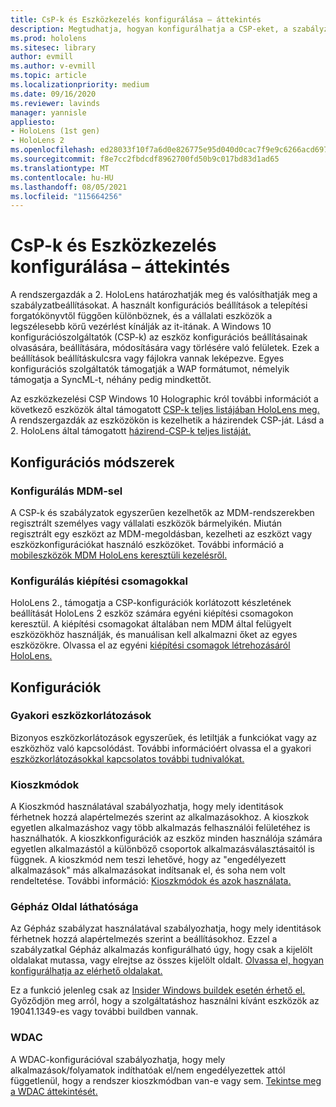```yaml
---
title: CsP-k és Eszközkezelés konfigurálása – áttekintés
description: Megtudhatja, hogyan konfigurálhatja a CSP-eket, a szabályzatokat és az eszközkezelést Eszközkezelés és kiépítési csomagokkal.
ms.prod: hololens
ms.sitesec: library
author: evmill
ms.author: v-evmill
ms.topic: article
ms.localizationpriority: medium
ms.date: 09/16/2020
ms.reviewer: lavinds
manager: yannisle
appliesto:
- HoloLens (1st gen)
- HoloLens 2
ms.openlocfilehash: ed28033f10f7a6d0e826775e95d040d0cac7f9e9c6266acd6975d3532f6d8067
ms.sourcegitcommit: f8e7cc2fbdcdf8962700fd50b9c017bd83d1ad65
ms.translationtype: MT
ms.contentlocale: hu-HU
ms.lasthandoff: 08/05/2021
ms.locfileid: "115664256"
---
```

# <a name="configure-csps-and-device-management-overview"></a>CsP-k és Eszközkezelés konfigurálása – áttekintés

A rendszergazdák a 2. HoloLens határozhatják meg és valósíthatják meg a szabályzatbeállításokat. A használt konfigurációs beállítások a telepítési forgatókönyvtől függően különböznek, és a vállalati eszközök a legszélesebb körű vezérlést kínálják az it-itának. A Windows 10 konfigurációszolgáltatók (CSP-k) az eszköz konfigurációs beállításainak olvasására, beállítására, módosítására vagy törlésére való felületek. Ezek a beállítások beállításkulcsra vagy fájlokra vannak leképezve. Egyes konfigurációs szolgáltatók támogatják a WAP formátumot, némelyik támogatja a SyncML-t, néhány pedig mindkettőt.

Az eszközkezelési CSP Windows 10 Holographic król további információt a következő eszközök által támogatott [CSP-k teljes listájában HoloLens meg.](/windows/client-management/mdm/configuration-service-provider-reference#hololens)
A rendszergazdák az eszközökön is kezelhetik a házirendek CSP-ját. Lásd a 2. HoloLens által támogatott [házirend-CSP-k teljes listáját.](/windows/client-management/mdm/policy-csps-supported-by-hololens2)

## <a name="configuration-methods"></a>Konfigurációs módszerek

### <a name="configure-with-mdm"></a>Konfigurálás MDM-sel

A CSP-k és szabályzatok egyszerűen kezelhetők az MDM-rendszerekben regisztrált személyes vagy vállalati eszközök bármelyikén. Miután regisztrált egy eszközt az MDM-megoldásban, kezelheti az eszközt vagy eszközkonfigurációkat használó eszközöket. További információ a [mobileszközök MDM HoloLens keresztüli kezelésről.](hololens-mdm-configure.md)

### <a name="configure-with-provisioning-packages"></a>Konfigurálás kiépítési csomagokkal

HoloLens 2., támogatja a CSP-konfigurációk korlátozott készletének beállítását HoloLens 2 eszköz számára egyéni kiépítési csomagokon keresztül. A kiépítési csomagokat általában nem MDM által felügyelt eszközökhöz használják, és manuálisan kell alkalmazni őket az egyes eszközökre. Olvassa el az egyéni [kiépítési csomagok létrehozásáról HoloLens.](hololens-provisioning.md)

## <a name="configurations"></a>Konfigurációk

### <a name="common-device-restrictions"></a>Gyakori eszközkorlátozások

Bizonyos eszközkorlátozások egyszerűek, és letiltják a funkciókat vagy az eszközhöz való kapcsolódást. További információért olvassa el a gyakori [eszközkorlátozásokkal kapcsolatos további tudnivalókat.](hololens-common-device-restrictions.md)

### <a name="kiosk-modes"></a>Kioszkmódok

A Kioszkmód használatával szabályozhatja, hogy mely identitások férhetnek hozzá alapértelmezés szerint az alkalmazásokhoz. A kioszkok egyetlen alkalmazáshoz vagy több alkalmazás felhasználói felületéhez is használhatók. A kioszkkonfigurációk az eszköz minden használója számára egyetlen alkalmazástól a különböző csoportok alkalmazásválasztásaitól is függnek. A kioszkmód nem teszi lehetővé, hogy az "engedélyezett alkalmazások" más alkalmazásokat indítsanak el, és soha nem volt rendeltetése. További információ: [Kioszkmódok és azok használata.](hololens-kiosk.md)

### <a name="settings-page-visibility"></a>Gépház Oldal láthatósága

Az Gépház szabályzat használatával szabályozhatja, hogy mely identitások férhetnek hozzá alapértelmezés szerint a beállításokhoz. Ezzel a szabályzatkal Gépház alkalmazás konfigurálható úgy, hogy csak a kijelölt oldalakat mutassa, vagy elrejtse az összes kijelölt oldalt. [Olvassa el, hogyan konfigurálhatja az elérhető oldalakat.](settings-uri-list.md)

Ez a funkció jelenleg csak az [Insider Windows buildek esetén érhető el.](hololens-insider.md) Győződjön meg arról, hogy a szolgáltatáshoz használni kívánt eszközök az 19041.1349-es vagy további buildben vannak.

### <a name="wdac"></a>WDAC

A WDAC-konfigurációval szabályozhatja, hogy mely alkalmazások/folyamatok indíthatóak el/nem engedélyezettek attól függetlenül, hogy a rendszer kioszkmódban van-e vagy sem.
[Tekintse meg a WDAC áttekintését.](windows-defender-application-control-wdac.md)
